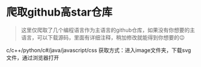 # 爬取github高star仓库

> 这里仅爬取了几个编程语言作为主语言的github仓库，如果没有你想要的主语言，可以下载源码，里面有详细注释，稍加修改就能得到你想要的😉

c/c++/python/c#/java/javascript/css
获取方式：进入image文件夹，下载svg文件，通过浏览器打开
